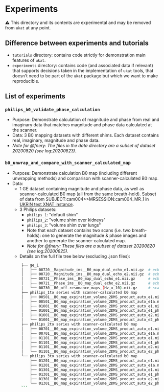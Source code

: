# Experiments

:warning: This directory and its contents are experimental and may be removed from `ukat` at any point.

## Difference between experiments and tutorials

- `tutorials` directory: contains code strictly for demonstration main features of `ukat`.
- `experiments` directory: contains code (and associated data if relevant) that supports decisions taken in the implementation of `ukat` tools, that doesn't need to be part of the `ukat` package but which we want to make reproducible.

## List of experiments

### `philips_b0_validate_phase_calculation`

- Purpose: Demonstrate calculation of magnitude and phase from real and imaginary data that matches magnitude and phase data calculated at the scanner.
- Data: 3 B0 mapping datasets with different shims. Each dataset contains real, imaginary, magnitude and phase data.
- _Note for @fnery: The files in the data directory are a subset of dataset 20200820 (see log:20200823)_.

### `b0_unwrap_and_compare_with_scanner_calculated_map`
- Purpose: Demonstrate calculation B0 map (including different unwrapping methods) and comparison with scanner-calculated B0 map.
- Data:
    - 1 GE dataset containing magnitude and phase data, as well as scanner-calculated B0 map (all from the same breath-hold). Subset of data from SUBJECT:cam004>>MRSESSION:cam004_MR_1 in [UKRIN test XNAT instance](https://test-ukrin.dpuk.org).
    - 3 Philips datasets:
        - `philips_1`: "default shim"
        - `philips_2`: "volume shim over kidneys"
        - `philips_3`: "volume shim over lungs"
        - Note that each dataset contains two scans (i.e. two breath-holds): one to generate the magnitude & phase images and another to generate the scanner-calculated map.
        - _Note for @fnery: These files are a subset of dataset 20200820 (see log:20200825)_.
    - Details on the full file tree below (excluding .json files):
    ```bash
        ├── ge_1
        │   ├── 00720__Magnitude_ims__B0_map_dual_echo_e1.nii.gz  # echo 1 magnitude
        │   ├── 00720__Magnitude_ims__B0_map_dual_echo_e2.nii.gz  # echo 2 magnitude
        │   ├── 00721__Phase_ims__B0_map_dual_echo_e1.nii.gz      # echo 1 phase
        │   ├── 00721__Phase_ims__B0_map_dual_echo_e2.nii.gz      # echo 2 phase
        │   └── 00730__B0_off-resonance_maps_(Hz_x_10).nii.gz     # scanner-calculated B0 map
        ├── philips_1to series with scanner-calculated b0 map
        │   ├── 00501__B0_map_expiration_volume_2DMS_product_auto_e1.nii.gz     # (won't be used) magnitude corresponding to series with scanner-calculated b0 map
        │   ├── 00501__B0_map_expiration_volume_2DMS_product_auto_e1a.nii.gz    # scanner-calculated B0 map
        │   ├── 01001__B0_map_expiration_volume_2DMS_product_auto_e1.nii.gz     # echo 1 magnitude
        │   ├── 01001__B0_map_expiration_volume_2DMS_product_auto_e1_ph.nii.gz  # echo 1 phase
        │   ├── 01001__B0_map_expiration_volume_2DMS_product_auto_e2.nii.gz     # echo 2 magnitude
        │   └── 01001__B0_map_expiration_volume_2DMS_product_auto_e2_ph.nii.gz  # echo 2 phase
        ├── philips_2to series with scanner-calculated b0 map
        │   ├── 00701__B0_map_expiration_volume_2DMS_product_auto_e1.nii.gz     # (won't be used) magnitude corresponding to series with scanner-calculated b0 map
        │   ├── 00701__B0_map_expiration_volume_2DMS_product_auto_e1a.nii.gz    # scanner-calculated B0 map
        │   ├── 01101__B0_map_expiration_volume_2DMS_product_auto_e1.nii.gz     # echo 1 magnitude
        │   ├── 01101__B0_map_expiration_volume_2DMS_product_auto_e1_ph.nii.gz  # echo 1 phase
        │   ├── 01101__B0_map_expiration_volume_2DMS_product_auto_e2.nii.gz     # echo 2 magnitude
        │   └── 01101__B0_map_expiration_volume_2DMS_product_auto_e2_ph.nii.gz  # echo 2 phase
        └── philips_3to series with scanner-calculated b0 map
            ├── 01201__B0_map_expiration_volume_2DMS_product_auto_e1.nii.gz     # (won't be used) magnitude corresponding to series with scanner-calculated b0 map
            ├── 01201__B0_map_expiration_volume_2DMS_product_auto_e1a.nii.gz    # scanner-calculated B0 map
            ├── 01301__B0_map_expiration_volume_2DMS_product_auto_e1.nii.gz     # echo 1 magnitude
            ├── 01301__B0_map_expiration_volume_2DMS_product_auto_e1_ph.nii.gz  # echo 1 phase
            ├── 01301__B0_map_expiration_volume_2DMS_product_auto_e2.nii.gz     # echo 2 magnitude
            └── 01301__B0_map_expiration_volume_2DMS_product_auto_e2_ph.nii.gz  # echo 2 phase
        ```

